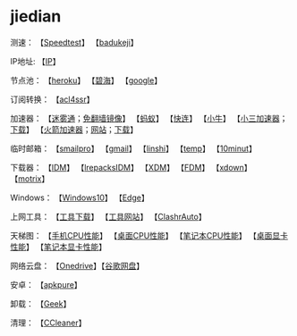 # jiedian
测速：
【[Speedtest](https://www.speedtest.cn/)】
【[badukeji](http://badukeji.speedtestcustom.com/)】

IP地址:
【[IP](http://ip111.cn/)】

节点池：
【[heroku](https://sspool.herokuapp.com/)】
【[碧海](https://proxies.bihai.cf/)】
【[google](https://www.google.com.hk/search?q=inurl%3Aclash%2Fproxies)】

订阅转换：
【[acl4ssr](https://acl4ssr-sub.github.io/)】

加速器：
【[迷雾通](https://geph.io/zhs/)；[免翻墙镜像](https://github.com/geph-official/geph4/wiki/%E8%BF%B7%E9%9B%BE%E9%80%9A%EF%BC%88%E5%85%8D%E7%BF%BB%E5%A2%99%E9%95%9C%E5%83%8F%EF%BC%89)】
【[蚂蚁](https://b.antss.me/)】
【[快连](https://purchase.eradpd.xyz/)】
【[小牛](https://www.aoxvpn.com/zhs/)】
【[小三加速器](https://github.com/sharmajv/vpn)；[下载](https://cdn.jsdelivr.net/gh/sharmajv/vpn@main/3VPN-release.apk)】
【[火箭加速器](https://github.com/crosserR/shadowrocket-VPN)；[网站](https://shadowrocket.v2cross.com/)；[下载](https://shadowrocket.v2cross.com/android/)】

临时邮箱：
【[smailpro](https://smailpro.com/)】
【[gmail](https://www.gmailnator.com/)】
【[linshi](https://linshiyouxiang.net/)】
【[temp](https://temp-mail.org/zh/)】
【[10minut](https://10minutemail.org/m/)】

下载器：
【[IDM](https://www.internetdownloadmanager.com/)】
【[lrepacksIDM](https://lrepacks.net/)】
【[XDM](https://xtremedownloadmanager.com/)】
【[FDM](https://www.freedownloadmanager.org/zh/)】
【[xdown](https://www.xdown.org/)】
【[motrix](https://motrix.app/zh-CN)】

Windows：
【[Windows10](https://www.microsoft.com/en-au/software-download/windows10)】
【[Edge](https://www.microsoftedgeinsider.com/zh-cn/download)】

上网工具：
【[工具下载](https://github.com/selierlin/Share-SSR-V2ray/blob/master/tools.md)】
【[工具网站](https://v2rayse.com/)】
【[ClashrAuto](https://github.com/ClashrAuto/Clashr-Auto-Desktop)】

天梯图：
【[手机CPU性能](https://www.mydrivers.com/zhuanti/tianti/01/index.html)】
【[桌面CPU性能](https://www.mydrivers.com/zhuanti/tianti/cpu/index.html)】
【[笔记本CPU性能](https://www.mydrivers.com/zhuanti/tianti/cpum/index.html)】
【[桌面显卡性能](https://www.mydrivers.com/zhuanti/tianti/gpu/index.html)】
【[笔记本显卡性能](https://www.mydrivers.com/zhuanti/tianti/gpum/index.html)】

网络云盘：
【[Onedrive](https://onedrive.live.com/)】【[谷歌网盘](https://drive.google.com/)】

安卓：
【[apkpure](https://apkpure.com/cn/)】

卸载：
【[Geek](https://geekuninstaller.com/)】

清理：
【[CCleaner](https://www.ccleaner.com/)】
